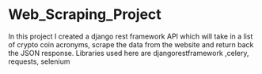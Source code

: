 # Web_Scraping_Project
In this project I created a django rest framework API which will take in a list of crypto coin acronyms, scrape the data from the website and return back the JSON response. Libraries used here are djangorestframework ,celery, requests, selenium
